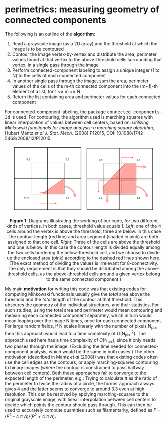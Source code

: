 # perimetrics: measuring geometry of connected components
The following is an outline of the **algorithm**:
1. Read a grayscale image (as a 2D array) and the threshold at which the image is to be contoured
2. Contour the image vertex-by-vertex and distribute the area, perimeter values found at that vertex to the above-threshold cells surrounding that vertex, in a single pass through the image
3. Perform connected-component labeling to assign a unique integer (1 to N) to the cells of each connected component
4. In another single pass through the image, sum the area, perimeter values of the cells of the m-th connected component into the (m+1)-th element of a list, for 1 <= m <= N
5. Return the list containing area and perimeter values for each connected component

For connected-component labeling, the package <tt>connected-components-3d</tt> is used.
For contouring, the algorithm used is marching squares with linear interpolation of values between cell centers, based on:
*Utilizing Minkowski functionals for image analysis: a marching square algorithm*, Hubert Mantz *et al J. Stat. Mech.* (2008) P12015, DOI: 10.1088/1742-5468/2008/12/P12015

<p align="middle">
  <img src="/code_description_1.PNG" width="45%" />
  <img src="/code_description_2.PNG" width="45%" />
</p>
<p align="center">
<b>Figure 1.</b> Diagrams illustrating the working of our code, for two different kinds of vertices. In both cases, threshold value equals 1. <i>Left</i>: one of the 4 cells around the vertex is above the threshold, three are below. In this case the contour length (red line) and area segment (shaded in pink) are both assigned to that one cell. <i>Right</i>: Three of the cells are above the threshold and one is below. In this case the contour length is divided equally among the two cells bordering the below-threshold cell, and we choose to divide up the enclosed area (pink) according to the dashed red lines shown here. (The exact method of dividing the values is irrelevant for 8-connectivity. The only requirement is that they should be distributed among the above-threshold cells, as the above-threshold cells around a given vertex belong to the same connected component.)
</p>


My main **motivation** for writing this code was that existing codes for computing Minkowski functionals usually give the *total* area above the threshold and the *total* length of the contour at that threshold. This obscures the geometry of the individual structures, and their statistics. For such studies, using the total area and perimeter would mean contouring and measuring each connected component separately, which in turn would mean looping over the image N times, once for each connected component. For large random fields, if N scales linearly with the number of pixels N<sub>pix</sub>, then this approach would lead to a time complexity of *O*(N<sub>pix</sub> <sup>2</sup>). The approach used here has a time complexity of *O*(N<sub>pix</sub>), since it only needs two passes through the image. (Excluding the time needed for connected-component analysis, which would be the same in both cases.) The other motivation (described in Mantz *et al* (2008)) was that existing codes often use the cell edges as the contours, or apply marching-squares contouring to binary images (where the contour is constrained to pass halfway between cell centers). Both these approaches fail to converge to the expected length of the perimeter. e.g.: Trying to calculate $\pi$ as the ratio of the perimeter to twice the radius of a circle, the former approach always gives 4 and the latter seems to converge to around 3.3 even at high resolution. This can be resolved by applying marching-squares to the original grayscale image, with linear interpolation between cell centers to decide which points the contour should pass through. This can then be used to accurately compute quantities such as filamentarity, defined as *F* = (*P*<sup>2</sup> - 4 $\pi$ *A*)/(*P*<sup>2</sup> + 4 $\pi$ *A*).

